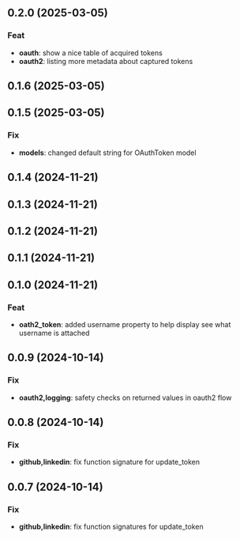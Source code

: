 ## 0.2.0 (2025-03-05)

### Feat

- **oauth**: show a nice table of acquired tokens
- **oauth2**: listing more metadata about captured tokens

## 0.1.6 (2025-03-05)

## 0.1.5 (2025-03-05)

### Fix

- **models**: changed default string for OAuthToken model

## 0.1.4 (2024-11-21)

## 0.1.3 (2024-11-21)

## 0.1.2 (2024-11-21)

## 0.1.1 (2024-11-21)

## 0.1.0 (2024-11-21)

### Feat

- **oath2_token**: added username property to help display see what username is attached

## 0.0.9 (2024-10-14)

### Fix

- **oauth2,logging**: safety checks on returned values in oauth2 flow

## 0.0.8 (2024-10-14)

### Fix

- **github,linkedin**: fix function signature for update_token

## 0.0.7 (2024-10-14)

### Fix

- **github,linkedin**: fix function signatures for update_token
